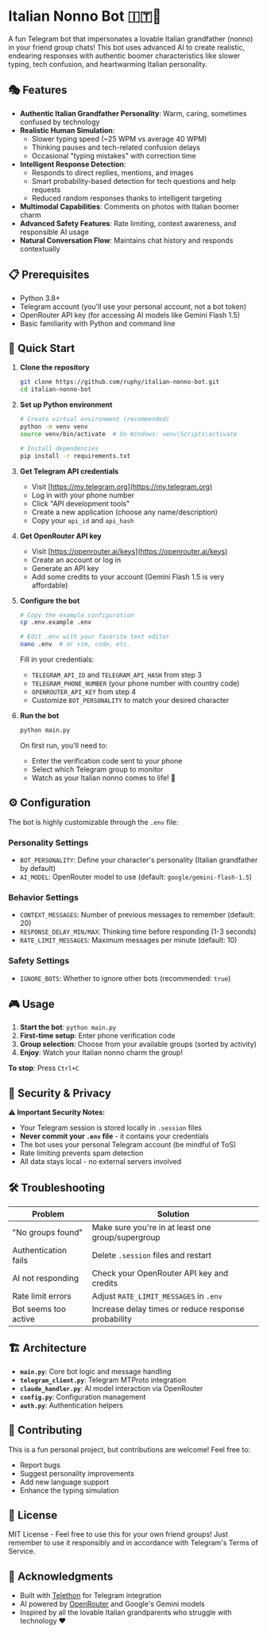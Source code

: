 # Italian Nonno Bot 🇮🇹👴

A fun Telegram bot that impersonates a lovable Italian grandfather (nonno) in your friend group chats! This bot uses advanced AI to create realistic, endearing responses with authentic boomer characteristics like slower typing, tech confusion, and heartwarming Italian personality.

## 🎭 Features

- **Authentic Italian Grandfather Personality**: Warm, caring, sometimes confused by technology
- **Realistic Human Simulation**: 
  - Slower typing speed (~25 WPM vs average 40 WPM)
  - Thinking pauses and tech-related confusion delays
  - Occasional "typing mistakes" with correction time
- **Intelligent Response Detection**: 
  - Responds to direct replies, mentions, and images
  - Smart probability-based detection for tech questions and help requests
  - Reduced random responses thanks to intelligent targeting
- **Multimodal Capabilities**: Comments on photos with Italian boomer charm
- **Advanced Safety Features**: Rate limiting, context awareness, and responsible AI usage
- **Natural Conversation Flow**: Maintains chat history and responds contextually

## 📋 Prerequisites

- Python 3.8+
- Telegram account (you'll use your personal account, not a bot token)
- OpenRouter API key (for accessing AI models like Gemini Flash 1.5)
- Basic familiarity with Python and command line

## 🚀 Quick Start

1. **Clone the repository**
   ```bash
   git clone https://github.com/ruphy/italian-nonno-bot.git
   cd italian-nonno-bot
   ```

2. **Set up Python environment**
   ```bash
   # Create virtual environment (recommended)
   python -m venv venv
   source venv/bin/activate  # On Windows: venv\Scripts\activate
   
   # Install dependencies
   pip install -r requirements.txt
   ```

3. **Get Telegram API credentials**
   - Visit [https://my.telegram.org](https://my.telegram.org)
   - Log in with your phone number
   - Click "API development tools"
   - Create a new application (choose any name/description)
   - Copy your `api_id` and `api_hash`

4. **Get OpenRouter API key**
   - Visit [https://openrouter.ai/keys](https://openrouter.ai/keys)
   - Create an account or log in
   - Generate an API key
   - Add some credits to your account (Gemini Flash 1.5 is very affordable)

5. **Configure the bot**
   ```bash
   # Copy the example configuration
   cp .env.example .env
   
   # Edit .env with your favorite text editor
   nano .env  # or vim, code, etc.
   ```
   
   Fill in your credentials:
   - `TELEGRAM_API_ID` and `TELEGRAM_API_HASH` from step 3
   - `TELEGRAM_PHONE_NUMBER` (your phone number with country code)
   - `OPENROUTER_API_KEY` from step 4
   - Customize `BOT_PERSONALITY` to match your desired character

6. **Run the bot**
   ```bash
   python main.py
   ```
   
   On first run, you'll need to:
   - Enter the verification code sent to your phone
   - Select which Telegram group to monitor
   - Watch as your Italian nonno comes to life! 🎉

## ⚙️ Configuration

The bot is highly customizable through the `.env` file:

### Personality Settings
- `BOT_PERSONALITY`: Define your character's personality (Italian grandfather by default)
- `AI_MODEL`: OpenRouter model to use (default: `google/gemini-flash-1.5`)

### Behavior Settings  
- `CONTEXT_MESSAGES`: Number of previous messages to remember (default: 20)
- `RESPONSE_DELAY_MIN/MAX`: Thinking time before responding (1-3 seconds)
- `RATE_LIMIT_MESSAGES`: Maximum messages per minute (default: 10)

### Safety Settings
- `IGNORE_BOTS`: Whether to ignore other bots (recommended: `true`)

## 🎮 Usage

1. **Start the bot**: `python main.py`
2. **First-time setup**: Enter phone verification code
3. **Group selection**: Choose from your available groups (sorted by activity)
4. **Enjoy**: Watch your Italian nonno charm the group! 

**To stop**: Press `Ctrl+C`

## 🔐 Security & Privacy

**⚠️ Important Security Notes:**
- Your Telegram session is stored locally in `.session` files
- **Never commit your `.env` file** - it contains your credentials
- The bot uses your personal Telegram account (be mindful of ToS)
- Rate limiting prevents spam detection
- All data stays local - no external servers involved

## 🛠️ Troubleshooting

| Problem | Solution |
|---------|----------|
| "No groups found" | Make sure you're in at least one group/supergroup |
| Authentication fails | Delete `.session` files and restart |
| AI not responding | Check your OpenRouter API key and credits |
| Rate limit errors | Adjust `RATE_LIMIT_MESSAGES` in `.env` |
| Bot seems too active | Increase delay times or reduce response probability |

## 🏗️ Architecture

- **`main.py`**: Core bot logic and message handling
- **`telegram_client.py`**: Telegram MTProto integration  
- **`claude_handler.py`**: AI model interaction via OpenRouter
- **`config.py`**: Configuration management
- **`auth.py`**: Authentication helpers

## 🤝 Contributing

This is a fun personal project, but contributions are welcome! Feel free to:
- Report bugs
- Suggest personality improvements  
- Add new language support
- Enhance the typing simulation

## 📄 License

MIT License - Feel free to use this for your own friend groups! Just remember to use it responsibly and in accordance with Telegram's Terms of Service.

## 🙏 Acknowledgments

- Built with [Telethon](https://github.com/LonamiWebs/Telethon) for Telegram integration
- AI powered by [OpenRouter](https://openrouter.ai/) and Google's Gemini models
- Inspired by all the lovable Italian grandparents who struggle with technology ❤️